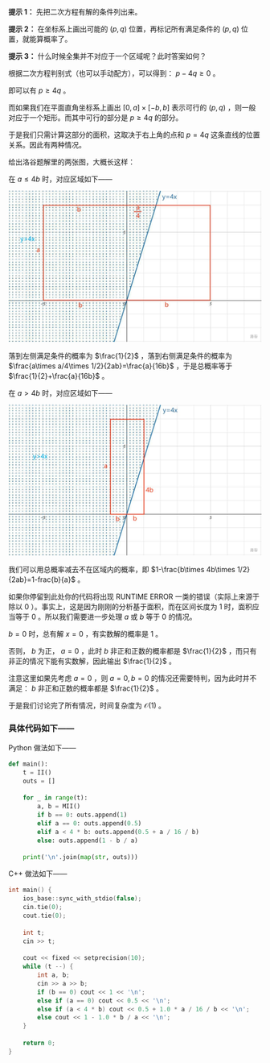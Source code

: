 **提示 1：** 先把二次方程有解的条件列出来。

**提示 2：** 在坐标系上画出可能的 $(p,q)$ 位置，再标记所有满足条件的 $(p,q)$ 位置，就能算概率了。

**提示 3：** 什么时候全集并不对应于一个区域呢？此时答案如何？

根据二次方程判别式（也可以手动配方），可以得到： $p-4q\geq 0$ 。

即可以有 $p\geq 4q$ 。

而如果我们在平面直角坐标系上画出 $[0,a]\times [-b,b]$ 表示可行的 $(p,q)$ ，则一般对应于一个矩形。而其中可行的部分是 $p\geq 4q$ 的部分。

于是我们只需计算这部分的面积，这取决于右上角的点和 $p=4q$ 这条直线的位置关系。因此有两种情况。

给出洛谷题解里的两张图，大概长这样：

在 $a\leq 4b$ 时，对应区域如下——

![condition1](image1.png)

落到左侧满足条件的概率为 $\frac{1}{2}$ ，落到右侧满足条件的概率为 $\frac{a\times a/4\times 1/2}{2ab}=\frac{a}{16b}$ ，于是总概率等于 $\frac{1}{2}+\frac{a}{16b}$ 。

在 $a\gt 4b$ 时，对应区域如下——

![condition2](image2.png)

我们可以用总概率减去不在区域内的概率，即 $1-\frac{b\times 4b\times 1/2}{2ab}=1-frac{b}{a}$ 。

如果你停留到此处你的代码将出现 RUNTIME ERROR 一类的错误（实际上来源于除以 $0$ ）。事实上，这是因为刚刚的分析基于面积，而在区间长度为 $1$ 时，面积应当等于 $0$ 。所以我们需要进一步处理 $a$ 或 $b$ 等于 $0$ 的情况。

$b=0$ 时，总有解 $x=0$ ，有实数解的概率是 $1$ 。

否则， $b$ 为正， $a=0$ ，此时 $b$ 非正和正数的概率都是 $\frac{1}{2}$ ，而只有非正的情况下能有实数解，因此输出 $\frac{1}{2}$ 。

注意这里如果先考虑 $a=0$ ，则 $a=0,b=0$ 的情况还需要特判，因为此时并不满足： $b$ 非正和正数的概率都是 $\frac{1}{2}$ 。

于是我们讨论完了所有情况，时间复杂度为 $\mathcal{O}(1)$ 。

### 具体代码如下——

Python 做法如下——

```Python []
def main():
    t = II()
    outs = []

    for _ in range(t):
        a, b = MII()
        if b == 0: outs.append(1)
        elif a == 0: outs.append(0.5)
        elif a < 4 * b: outs.append(0.5 + a / 16 / b)
        else: outs.append(1 - b / a)

    print('\n'.join(map(str, outs)))
```

C++ 做法如下——

```cpp []
int main() {
    ios_base::sync_with_stdio(false);
    cin.tie(0);
    cout.tie(0);

    int t;
    cin >> t;

    cout << fixed << setprecision(10);
    while (t --) {
        int a, b;
        cin >> a >> b;
        if (b == 0) cout << 1 << '\n';
        else if (a == 0) cout << 0.5 << '\n';
        else if (a < 4 * b) cout << 0.5 + 1.0 * a / 16 / b << '\n';
        else cout << 1 - 1.0 * b / a << '\n';
    }

    return 0;
}
```
